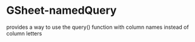 # GSheet-namedQuery
provides a way to use the query() function with column names instead of column letters
